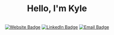 <h1 align="center">Hello, I'm Kyle</h1>

<br />

<div id="badges" align="center">
  <a href="https://kylegough.co.uk" target="_blank" rel="noreferrer"><img src="https://img.shields.io/badge/Website-56347C?style=for-the-badge&logoColor=white" alt="Website Badge"/></a>
  <a href="https://www.linkedin.com/in/kyle-gough-882467161/" target="_blank" rel="noreferrer"><img src="https://img.shields.io/badge/LinkedIn-blue?style=for-the-badge&logo=linkedin&logoColor=white" alt="LinkedIn Badge"/></a>
  <a href="mailto:kylegough98@gmail.com" target="_blank" rel="noreferrer"><img src="https://img.shields.io/badge/Email-EA4335?style=for-the-badge&logo=gmail&logoColor=white" alt="Email Badge"/></a>
</div>
